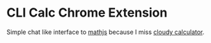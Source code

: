 # CLI Calc Chrome Extension

Simple chat like interface to [mathjs](https://mathjs.org/) because I miss [cloudy calculator](https://chromewebstore.google.com/detail/cloudy-calculator/acgimceffoceigocablmjdpebeodphgc?hl=en).

